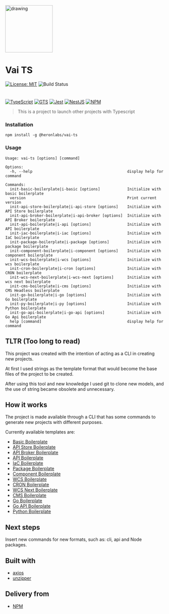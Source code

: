 <img src="https://public-static-heronlabs.s3.amazonaws.com/images/vai-ts/vai-ts.png" alt="drawing" width="150"/>

# Vai TS

[![License: MIT](https://img.shields.io/badge/License-MIT-yellow.svg)](https://opensource.org/licenses/MIT)
![Build Status](https://github.com/heronlabs/vai-ts/actions/workflows/main.yml/badge.svg?branch=main)

#

[![TypeScript](https://img.shields.io/badge/typescript-%23007ACC.svg?style=for-the-badge&logo=typescript&logoColor=white)](https://www.typescriptlang.org)
[![GTS](https://img.shields.io/badge/GTS-4285F4?style=for-the-badge&logo=google&logoColor=white)](https://github.com/google/gts)
[![Jest](https://img.shields.io/badge/-jest-%23C21325?style=for-the-badge&logo=jest&logoColor=white)](https://github.com/facebook/jest)
[![NestJS](https://img.shields.io/badge/nestjs-%23E0234E.svg?style=for-the-badge&logo=nestjs&logoColor=white)](https://docs.nestjs.com/)
[![NPM](https://img.shields.io/npm/v/@heronlabs/vai-ts?style=for-the-badge)](https://www.npmjs.com/package/@heronlabs/vai-ts)

> This is a project to launch other projects with Typescript

### Installation

```
npm install -g @heronlabs/vai-ts
```

### Usage

```
Usage: vai-ts [options] [command]

Options:
  -h, --help                                          display help for command

Commands:
  init-basic-boilerplate|i-basic [options]            Initialize with basic boilerplate
  version                                             Print current version
  init-api-store-boilerplate|i-api-store [options]    Initialize with API Store boilerplate
  init-api-broker-boilerplate|i-api-broker [options]  Initialize with API Broker boilerplate
  init-api-boilerplate|i-api [options]                Initialize with API boilerplate
  init-iac-boilerplate|i-iac [options]                Initialize with IaC boilerplate
  init-package-boilerplate|i-package [options]        Initialize with package boilerplate
  init-component-boilerplate|i-component [options]    Initialize with component boilerplate
  init-wcs-boilerplate|i-wcs [options]                Initialize with wcs boilerplate
  init-cron-boilerplate|i-cron [options]              Initialize with CRON boilerplate
  init-wcs-next-boilerplate|i-wcs-next [options]      Initialize with wcs next boilerplate
  init-cms-boilerplate|i-cms [options]                Initialize with CMS Headless boilerplate
  init-go-boilerplate|i-go [options]                  Initialize with Go boilerplate
  init-py-boilerplate|i-py [options]                  Initialize with Python boilerplate
  init-go-api-boilerplate|i-go-api [options]          Initialize with Go Api boilerplate
  help [command]                                      display help for command
```

## TLTR (Too long to read)

This project was created with the intention of acting as a CLI in creating new projects.

At first I used strings as the template format that would become the base files of the project to be created.

After using this tool and new knowledge I used git to clone new models, and the use of string became obsolete and unnecessary.

## How it works

The project is made available through a CLI that has some commands to generate new projects with different purposes.

Currently available templates are:

- [Basic Boilerplate](https://github.com/heronlabs/vai-ts-basic-boilerplate)
- [API Store Boilerplate](https://github.com/heronlabs/vai-ts-api-store-boilerplate)
- [API Broker Boilerplate](https://github.com/heronlabs/vai-ts-api-broker-boilerplate)
- [API Boilerplate](https://github.com/heronlabs/vai-ts-api-boilerplate)
- [IaC Boilerplate](https://github.com/heronlabs/vai-ts-iac-boilerplate)
- [Package Boilerplate](https://github.com/heronlabs/vai-ts-package-boilerplate)
- [Component Boilerplate](https://github.com/heronlabs/vai-ts-component-boilerplate)
- [WCS Boilerplate](https://github.com/heronlabs/vai-ts-wcs-boilerplate)
- [CRON Boilerplate](https://github.com/heronlabs/vai-ts-cron-boilerplate)
- [WCS Next Boilerplate](https://github.com/heronlabs/vai-ts-wcs-next-boilerplate)
- [CMS Boilerplate](https://github.com/heronlabs/vai-ts-cms-boilerplate)
- [Go Boilerplate](https://github.com/heronlabs/vai-ts-go-boilerplate)
- [Go API Boilerplate](https://github.com/heronlabs/vai-ts-go-api-boilerplate)
- [Python Boilerplate](https://github.com/heronlabs/vai-ts-py-boilerplate)

## Next steps

Insert new commands for new formats, such as: cli, api and Node packages.

## Built with

- [axios](https://github.com/axios)
- [unzipper](https://github.com/ZJONSSON/node-unzipper)

## Delivery from

- [NPM](https://www.npmjs.com/package/@heronlabs/vai-ts)
